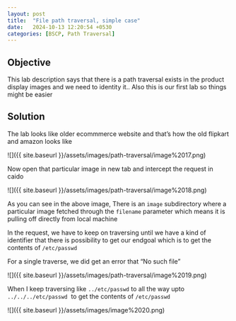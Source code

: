 ```yaml
---
layout: post
title:  "File path traversal, simple case"
date:   2024-10-13 12:20:54 +0530
categories: [BSCP, Path Traversal]
---
```


  
## Objective 

This lab description says that there is a path traversal exists in the product display images and we need to identity it.. Also this is our first lab so things might be easier 

  

## Solution

The lab looks like older ecommmerce website and that’s how the old flipkart and amazon looks like 

  

![]({{ site.baseurl }}/assets/images/path-traversal/image%2017.png)  

  

Now open that particular image in new tab and intercept the request in caido 

  

![]({{ site.baseurl }}/assets/images/path-traversal/image%2018.png)  

  

As you can see in the above image, There is an `image` subdirectory where a particular image fetched through the `filename` parameter which means it is pulling off directly from local machine 

  

In the request, we have to keep on traversing until we have a kind of identifier that there is possibility to get our endgoal which is to get the contents of `/etc/passwd` 

  

For a single traverse, we did get an error that “No such file”

  

![]({{ site.baseurl }}/assets/images/path-traversal/image%2019.png)  

  

When I keep traversing like `../etc/passwd` to all the way upto `../../../etc/passwd`  to get the contents of `/etc/passwd` 

  

![]({{ site.baseurl }}/assets/images/image%2020.png)